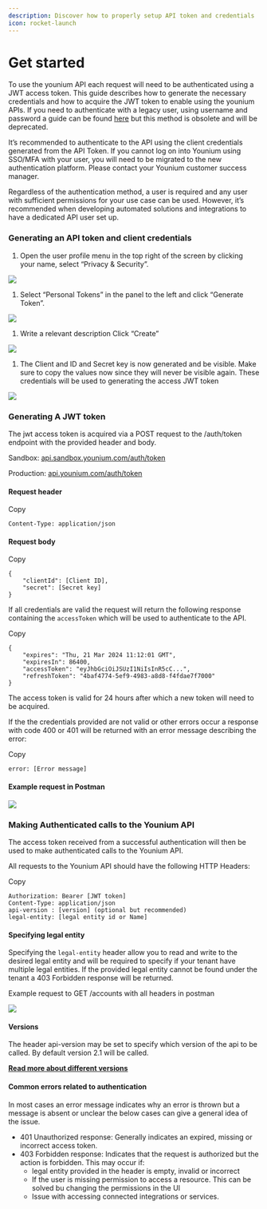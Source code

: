 ```yaml
---
description: Discover how to properly setup API token and credentials
icon: rocket-launch
---
```


# Get started

To use the younium API each request will need to be authenticated using a JWT access token. This guide describes how to generate the necessary credentials and how to acquire the JWT token to enable using the younium APIs. If you need to authenticate with a legacy user, using username and password a guide can be found [here](https://developer.younium.com/get-started-legacy#U8eBS) but this method is obsolete and will be deprecated.

It’s recommended to authenticate to the API using the client credentials generated from the API Token. If you cannot log on into Younium using SSO/MFA with your user, you will need to be migrated to the new authentication platform. Please contact your Younium customer success manager.

Regardless of the authentication method, a user is required and any user with sufficient permissions for your use case can be used. However, it’s recommended when developing automated solutions and integrations to have a dedicated API user set up.

### Generating an API token and client credentials <a href="#generating-an-api-token-and-client-credentials" id="generating-an-api-token-and-client-credentials"></a>

1. Open the user profile menu in the top right of the screen by clicking your name, select “Privacy & Security”.

![](https://younium.gitbook.io/\~gitbook/image?url=https%3A%2F%2F940708998-files.gitbook.io%2F%7E%2Ffiles%2Fv0%2Fb%2Fgitbook-x-prod.appspot.com%2Fo%2Fspaces%252FMV73ftGLs1NaypiZYzZB%252Fuploads%252F0mXZe15FktelxqHPGil1%252FPrivacy\_security.png%3Falt%3Dmedia%26token%3Df73aa508-7dd2-4e3c-adf6-d3112b16bb77\&width=768\&dpr=4\&quality=100\&sign=455f570e\&sv=1)

1. Select “Personal Tokens” in the panel to the left and click “Generate Token”.

![](https://younium.gitbook.io/\~gitbook/image?url=https%3A%2F%2F940708998-files.gitbook.io%2F%7E%2Ffiles%2Fv0%2Fb%2Fgitbook-x-prod.appspot.com%2Fo%2Fspaces%252FMV73ftGLs1NaypiZYzZB%252Fuploads%252FOL87CpqCW0Ry1OqYTTNW%252Fpersonal%2520token.png%3Falt%3Dmedia%26token%3D1668f7cf-4866-4fff-ade3-5e725b5c2440\&width=768\&dpr=4\&quality=100\&sign=27ac7cc9\&sv=1)

1. Write a relevant description Click “Create”

![](https://younium.gitbook.io/\~gitbook/image?url=https%3A%2F%2F940708998-files.gitbook.io%2F%7E%2Ffiles%2Fv0%2Fb%2Fgitbook-x-prod.appspot.com%2Fo%2Fspaces%252FMV73ftGLs1NaypiZYzZB%252Fuploads%252FYDOohhCa7dHadeulQYwj%252Fapi%2520token.png%3Falt%3Dmedia%26token%3D90bc2c98-d4cb-4feb-aec3-a842d1c3d02e\&width=768\&dpr=4\&quality=100\&sign=ef76adb0\&sv=1)

1. The Client and ID and Secret key is now generated and be visible. Make sure to copy the values now since they will never be visible again. These credentials will be used to generating the access JWT token

![](https://younium.gitbook.io/\~gitbook/image?url=https%3A%2F%2F940708998-files.gitbook.io%2F%7E%2Ffiles%2Fv0%2Fb%2Fgitbook-x-prod.appspot.com%2Fo%2Fspaces%252FMV73ftGLs1NaypiZYzZB%252Fuploads%252FfXHKaqA8o7bEJ3l5Uk5u%252FCredentials%2520%281%29.png%3Falt%3Dmedia%26token%3Dc0361a08-2e62-4130-926a-81c2cbeabc61\&width=768\&dpr=4\&quality=100\&sign=a51723c7\&sv=1)

### Generating A JWT token <a href="#generating-a-jwt-token" id="generating-a-jwt-token"></a>

The jwt access token is acquired via a POST request to the /auth/token endpoint with the provided header and body.

Sandbox: [api.sandbox.younium.com/auth/token](https://developer.younium.com/get-started)

Production: [api.younium.com/auth/token](https://developer.younium.com/get-started)

#### Request header <a href="#request-header" id="request-header"></a>

Copy

```
Content-Type: application/json
```

#### Request body <a href="#request-body" id="request-body"></a>

Copy

```
{ 
    "clientId": [Client ID], 
    "secret": [Secret key] 
}
```

If all credentials are valid the request will return the following response containing the `accessToken` which will be used to authenticate to the API.

Copy

```
{
    "expires": "Thu, 21 Mar 2024 11:12:01 GMT",
    "expiresIn": 86400,
    "accessToken": "eyJhbGciOiJSUzI1NiIsInR5cC...",
    "refreshToken": "4baf4774-5ef9-4983-a8d8-f4fdae7f7000"
}
```

The access token is valid for 24 hours after which a new token will need to be acquired.

If the the credentials provided are not valid or other errors occur a response with code 400 or 401 will be returned with an error message describing the error:

Copy

```
error: [Error message]
```

#### Example request in Postman <a href="#example-request-in-postman" id="example-request-in-postman"></a>

![](https://younium.gitbook.io/\~gitbook/image?url=https%3A%2F%2F940708998-files.gitbook.io%2F%7E%2Ffiles%2Fv0%2Fb%2Fgitbook-x-prod.appspot.com%2Fo%2Fspaces%252FMV73ftGLs1NaypiZYzZB%252Fuploads%252FJWX7k6lxuvOUcSpkFvii%252Fauth%2520example%2520postman.png%3Falt%3Dmedia%26token%3D299bb43e-a2c7-4ea4-82ea-9007ecc08a2f\&width=768\&dpr=4\&quality=100\&sign=db7f98ab\&sv=1)

### Making Authenticated calls to the Younium API <a href="#making-authenticated-calls-to-the-younium-api" id="making-authenticated-calls-to-the-younium-api"></a>

The access token received from a successful authentication will then be used to make authenticated calls to the Younium API.

All requests to the Younium API should have the following HTTP Headers:

Copy

```
Authorization: Bearer [JWT token]
Content-Type: application/json
api-version : [version] (optional but recommended)
legal-entity: [legal entity id or Name]
```

#### Specifying legal entity <a href="#specifying-legal-entity" id="specifying-legal-entity"></a>

Specifying the `legal-entity` header allow you to read and write to the desired legal entity and will be required to specify if your tenant have multiple legal entities. If the provided legal entity cannot be found under the tenant a 403 Forbidden response will be returned.

Example request to GET /accounts with all headers in postman

![](https://younium.gitbook.io/\~gitbook/image?url=https%3A%2F%2F940708998-files.gitbook.io%2F%7E%2Ffiles%2Fv0%2Fb%2Fgitbook-x-prod.appspot.com%2Fo%2Fspaces%252FMV73ftGLs1NaypiZYzZB%252Fuploads%252FSRCVCcbvE2RWZj6kmXmb%252Fexample%2520request.png%3Falt%3Dmedia%26token%3D2b296404-fdce-4aa3-bef3-330db119e323\&width=768\&dpr=4\&quality=100\&sign=bb06555e\&sv=1)

#### Versions <a href="#versions" id="versions"></a>

The header api-version may be set to specify which version of the api to be called. By default version 2.1 will be called.

[**Read more about different versions**](https://developer.younium.com/developer-resources#jJK1f)

#### Common errors related to authentication <a href="#common-errors-related-to-authentication" id="common-errors-related-to-authentication"></a>

In most cases an error message indicates why an error is thrown but a message is absent or unclear the below cases can give a general idea of the issue.

* 401 Unauthorized response: Generally indicates an expired, missing or incorrect access token.
* 403 Forbidden response: Indicates that the request is authorized but the action is forbidden. This may occur if:
  * legal entity provided in the header is empty, invalid or incorrect
  * If the user is missing permission to access a resource. This can be solved bu changing the permissions in the UI
  * Issue with accessing connected integrations or services.
